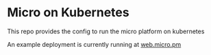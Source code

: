 # Micro on Kubernetes

This repo provides the config to run the micro platform on kubernetes

An example deployment is currently running at [web.micro.pm](http://web.micro.pm)
